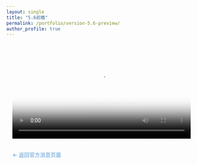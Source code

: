 ```yaml
---
layout: single
title: "5.6前瞻"
permalink: /portfolio/version-5.6-preview/
author_profile: true
---
```


<!-- 5.6前瞻视频页面 -->
<div class="video-container" style="display: flex; justify-content: center; margin: 2rem 0; padding: 0 1rem;">
  <video width="100%" max-width="1200px" height="auto" controls poster="{{ site.baseurl }}/images/5.6banben.png">
    <source src="{{ site.baseurl }}/images/5.6banben.mp4" type="video/mp4">
    您的浏览器不支持视频播放，请更新浏览器或使用其他浏览器。
  </video>
</div>

<div style="margin: 2rem auto; max-width: 1200px; padding: 0 1rem; line-height: 1.6;">
  <p><a href="{{ site.baseurl }}/portfolio/" class="back-link">← 返回官方消息页面</a></p>
</div>

<style>
  .back-link {
    color: #5a9bd5;
    text-decoration: none;
    font-weight: 500;
    transition: color 0.3s ease;
  }
  
  .back-link:hover {
    color: #2d4059;
    text-decoration: underline;
  }
  
  /* 响应式调整 */
  @media (max-width: 768px) {
    .video-container {
      margin: 1rem 0;
    }
  }
</style>
